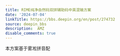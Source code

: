 ```yaml
---
title: RIME纯净自然码双拼辅助码中英混输方案
date: '2024-07-04'
linkTitle: https://bbs.deepin.org/en/post/274732
source: deepin_bbs
description:  AMZ 
disable_comments: true
---
```

本方案基于雾凇拼音配
